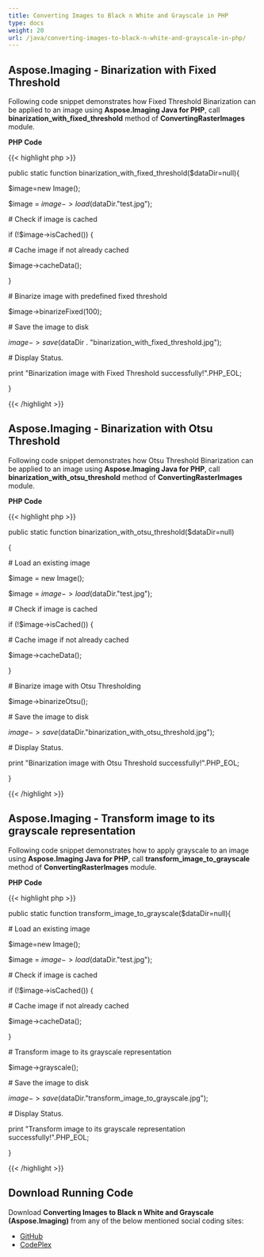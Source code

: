 ```yaml
---
title: Converting Images to Black n White and Grayscale in PHP
type: docs
weight: 20
url: /java/converting-images-to-black-n-white-and-grayscale-in-php/
---
```


## **Aspose.Imaging - Binarization with Fixed Threshold**
Following code snippet demonstrates how Fixed Threshold Binarization can be applied to an image using **Aspose.Imaging Java for PHP**, call **binarization_with_fixed_threshold** method of **ConvertingRasterImages** module.

**PHP Code**

{{< highlight php >}}

 public static function binarization_with_fixed_threshold($dataDir=null){

$image=new Image();

$image = $image->load($dataDir."test.jpg");


\# Check if image is cached

if (!$image->isCached()) {

\# Cache image if not already cached

$image->cacheData();

}

\# Binarize image with predefined fixed threshold

$image->binarizeFixed(100);

\# Save the image to disk

$image->save($dataDir . "binarization_with_fixed_threshold.jpg");

\# Display Status.

print "Binarization image with Fixed Threshold successfully!".PHP_EOL;

}

{{< /highlight >}}
## **Aspose.Imaging - Binarization with Otsu Threshold**
Following code snippet demonstrates how Otsu Threshold Binarization can be applied to an image using **Aspose.Imaging Java for PHP**, call **binarization_with_otsu_threshold** method of **ConvertingRasterImages** module.

**PHP Code**

{{< highlight php >}}

 public static function binarization_with_otsu_threshold($dataDir=null)

{

\# Load an existing image

$image = new Image();

$image = $image->load($dataDir."test.jpg");

\# Check if image is cached

if (!$image->isCached()) {

\# Cache image if not already cached

$image->cacheData();

}

\# Binarize image with Otsu Thresholding

$image->binarizeOtsu();

\# Save the image to disk

$image->save($dataDir."binarization_with_otsu_threshold.jpg");

\# Display Status.

print "Binarization image with Otsu Threshold successfully!".PHP_EOL;

}

{{< /highlight >}}
## **Aspose.Imaging - Transform image to its grayscale representation**
Following code snippet demonstrates how to apply grayscale to an image using **Aspose.Imaging Java for PHP**, call **transform_image_to_grayscale** method of **ConvertingRasterImages** module.

**PHP Code**

{{< highlight php >}}

 public static function transform_image_to_grayscale($dataDir=null){

\# Load an existing image

$image=new Image();

$image = $image->load($dataDir."test.jpg");

\# Check if image is cached

if (!$image->isCached()) {

\# Cache image if not already cached

$image->cacheData();

}

\# Transform image to its grayscale representation

$image->grayscale();

\# Save the image to disk

$image->save($dataDir."transform_image_to_grayscale.jpg");

\# Display Status.

print "Transform image to its grayscale representation successfully!".PHP_EOL;

}

{{< /highlight >}}
## **Download Running Code**
Download **Converting Images to Black n White and Grayscale (Aspose.Imaging)** from any of the below mentioned social coding sites:

- [GitHub](https://github.com/asposeimaging/Aspose.Imaging-for-Java/blob/master/Plugins/Aspose_Imaging_Java_for_PHP/src/aspose/imaging/ManagingRasterFormats/ConvertingRasterImages.php)
- [CodePlex](https://asposeimagingjavaphp.codeplex.com/SourceControl/latest#src/aspose/imaging/ManagingRasterFormats/ConvertingRasterImages.php)
